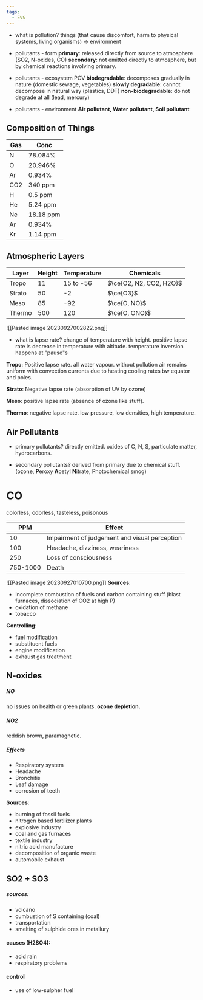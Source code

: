```yaml
---
tags:
  - EVS
---
```

- what is pollution?
things (that cause discomfort, harm to physical systems, living organisms) -> environment
- pollutants - form
**primary**: released directly from source to atmosphere (SO2, N-oxides, CO)
**secondary**: not emitted directly to atmosphere, but by chemical reactions involving primary.

- pollutants - ecosystem POV
**biodegradable**: decomposes gradually in nature (domestic sewage, vegetables)
**slowly degradable**: cannot decompose in natural way (plastics, DDT)
**non-biodegradable**: do not degrade at all (lead, mercury)

- pollutants - environment
**Air pollutant, Water pollutant, Soil pollutant**

## Composition of Things

|Gas|Conc|
|--|--|
|N|78.084%|
|O|20.946%|
|Ar|0.934%|
|CO2|340 ppm|
|H|0.5 ppm|
|He|5.24 ppm|
|Ne|18.18 ppm|
|Ar|0.934%|
|Kr|1.14 ppm|

## Atmospheric Layers

|Layer|Height|Temperature|Chemicals|
|--|--|--|--|
|Tropo|11|15 to -56|$\ce{O2, N2, CO2, H2O}$|
|Strato|50|-2|$\ce{O3}$|
|Meso|85|-92|$\ce{O, NO}$|
|Thermo|500|120|$\ce{O, ONO}$|


![[Pasted image 20230927002822.png]]

- what is lapse rate?
change of temperature with height. positive lapse rate is decrease in temperature with altitude. temperature inversion happens at "pause"s

**Tropo**: Positive lapse rate. all water vapour. without pollution air remains uniform with convection currents due to heating cooling rates bw equator and poles.

**Strato**: Negative lapse rate (absorption of UV by ozone) 

**Meso**: positive lapse rate (absence of ozone like stuff). 

**Thermo**: negative lapse rate. low pressure, low densities, high temperature. 

## Air Pollutants

- primary pollutants? 
directly emitted. oxides of C, N, S, particulate matter, hydrocarbons.

- secondary pollutants?
derived from primary due to chemical stuff. (ozone, **P**eroxy **A**cetyl **N**itrate, Photochemical smog)


# CO 
colorless, odorless, tasteless, poisonous

|PPM|Effect|
|--|--|
|10|Impairment of judgement and visual perception|
|100|Headache, dizziness, weariness|
|250|Loss of consciousness|
|750-1000|Death|

![[Pasted image 20230927010700.png]]
**Sources**: 
- Incomplete combustion of fuels and carbon containing stuff (blast furnaces, dissociation of CO2 at high P)
- oxidation of methane
- tobacco 

**Controlling**:
- fuel modification
- substituent fuels 
- engine modification
- exhaust gas treatment

## N-oxides

##### NO
no issues on health or green plants. **ozone depletion.**
##### NO2
reddish brown, paramagnetic. 
##### Effects
- Respiratory system
- Headache
- Bronchitis
- Leaf damage
- corrosion of teeth

**Sources**:
- burning of fossil fuels
- nitrogen based fertilizer plants
- explosive industry
- coal and gas furnaces
- textile industry
- nitric acid manufacture
- decomposition of organic waste
- automobile exhaust

## SO2 + SO3

##### sources:
- volcano
- cumbustion of S containing (coal)
- transportation
- smelting of sulphide ores in metallury

#### causes (H2SO4):
- acid rain
- respiratory problems 

#### control
- use of low-sulpher fuel

